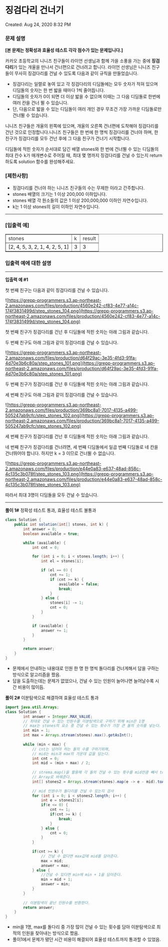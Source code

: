 # 징검다리 건너기

Created: Aug 24, 2020 8:32 PM

### **문제 설명**

**[본 문제는 정확성과 효율성 테스트 각각 점수가 있는 문제입니다.]**

카카오 초등학교의 니니즈 친구들이 라이언 선생님과 함께 가을 소풍을 가는 중에 **징검다리**가 있는 개울을 만나서 건너편으로 건너려고 합니다. 라이언 선생님은 니니즈 친구들이 무사히 징검다리를 건널 수 있도록 다음과 같이 규칙을 만들었습니다.

- 징검다리는 일렬로 놓여 있고 각 징검다리의 디딤돌에는 모두 숫자가 적혀 있으며 디딤돌의 숫자는 한 번 밟을 때마다 1씩 줄어듭니다.
- 디딤돌의 숫자가 0이 되면 더 이상 밟을 수 없으며 이때는 그 다음 디딤돌로 한번에 여러 칸을 건너 뛸 수 있습니다.
- 단, 다음으로 밟을 수 있는 디딤돌이 여러 개인 경우 무조건 가장 가까운 디딤돌로만 건너뛸 수 있습니다.

니니즈 친구들은 개울의 왼쪽에 있으며, 개울의 오른쪽 건너편에 도착해야 징검다리를 건넌 것으로 인정합니다.니니즈 친구들은 한 번에 한 명씩 징검다리를 건너야 하며, 한 친구가 징검다리를 모두 건넌 후에 그 다음 친구가 건너기 시작합니다.

디딤돌에 적힌 숫자가 순서대로 담긴 배열 stones와 한 번에 건너뛸 수 있는 디딤돌의 최대 칸수 k가 매개변수로 주어질 때, 최대 몇 명까지 징검다리를 건널 수 있는지 return 하도록 solution 함수를 완성해주세요.

### **[제한사항]**

- 징검다리를 건너야 하는 니니즈 친구들의 수는 무제한 이라고 간주합니다.
- stones 배열의 크기는 1 이상 200,000 이하입니다.
- stones 배열 각 원소들의 값은 1 이상 200,000,000 이하인 자연수입니다.
- k는 1 이상 stones의 길이 이하인 자연수입니다.

---

### **[입출력 예]**

<table style="border-collapse: collapse; width: 100%;" border="1"><tbody><tr><td><span style="color: #333333;">stones</span></td><td><span style="color: #333333;">k</span></td><td><span style="color: #333333;">result</span></td></tr><tr><td>[2, 4, 5, 3, 2, 1, 4, 2, 5, 1]</td><td>3</td><td>3</td></tr></tbody></table>

### **입출력 예에 대한 설명**

---

**입출력 예 #1**

첫 번째 친구는 다음과 같이 징검다리를 건널 수 있습니다.

![https://grepp-programmers.s3.ap-northeast-2.amazonaws.com/files/production/4560e242-cf83-4e77-a14c-174f3831499d/step_stones_104.png](https://grepp-programmers.s3.ap-northeast-2.amazonaws.com/files/production/4560e242-cf83-4e77-a14c-174f3831499d/step_stones_104.png)

첫 번째 친구가 징검다리를 건넌 후 디딤돌에 적힌 숫자는 아래 그림과 같습니다.

두 번째 친구도 아래 그림과 같이 징검다리를 건널 수 있습니다.

![https://grepp-programmers.s3.ap-northeast-2.amazonaws.com/files/production/d64f29ac-3e35-4fd3-91fa-4d70e3b6c80a/step_stones_101.png](https://grepp-programmers.s3.ap-northeast-2.amazonaws.com/files/production/d64f29ac-3e35-4fd3-91fa-4d70e3b6c80a/step_stones_101.png)

두 번째 친구가 징검다리를 건넌 후 디딤돌에 적힌 숫자는 아래 그림과 같습니다.

세 번째 친구도 아래 그림과 같이 징검다리를 건널 수 있습니다.

![https://grepp-programmers.s3.ap-northeast-2.amazonaws.com/files/production/369bc8a1-7017-4135-a499-505247ab9cfc/step_stones_102.png](https://grepp-programmers.s3.ap-northeast-2.amazonaws.com/files/production/369bc8a1-7017-4135-a499-505247ab9cfc/step_stones_102.png)

세 번째 친구가 징검다리를 건넌 후 디딤돌에 적힌 숫자는 아래 그림과 같습니다.

네 번째 친구가 징검다리를 건너려면, 세 번째 디딤돌에서 일곱 번째 디딤돌로 네 칸을 건너뛰어야 합니다. 하지만 k = 3 이므로 건너뛸 수 없습니다.

![https://grepp-programmers.s3.ap-northeast-2.amazonaws.com/files/production/e44e0a83-e637-48ad-858c-4c135c3b078f/step_stones_103.png](https://grepp-programmers.s3.ap-northeast-2.amazonaws.com/files/production/e44e0a83-e637-48ad-858c-4c135c3b078f/step_stones_103.png)

따라서 최대 3명이 디딤돌을 모두 건널 수 있습니다.

---

**풀이 1#** 정확성 테스트 통과, 효율성 테스트 불통과

```java
class Solution {
    public int solution(int[] stones, int k) {
		int answer = 0;
		boolean available = true;

		while (available) {
			int cnt = 0;

			for (int i = 0; i < stones.length; i++) {
				int el = stones[i];

				if (el == 0) {
					cnt += 1;
					if (cnt >= k) {
						available = false;
						break;
					}
				} else {
					stones[i] -= 1;
					cnt = 0;
				}
			}

			if (available) {
				answer += 1;
			}
		}

		return answer;
    }
}
```

- 문제에서 안내하는 내용대로 인원 한 명 한 명씩 돌다리를 건너게해서 답을 구하는 방식으로 알고리즘을 짰음.
- 답을 도출하는데는 문제가 없었으나, 건널 수 있는 인원이 늘어나면 늘어날수록 시간 비용이 많이듬.

**풀이 2#** 이분탐색으로 해결하여 효율성 테스트 통과

```java
import java.util.Arrays;
class Solution {
		int answer = Integer.MAX_VALUE;
		// 최대로 건널 수 있는 인원수를 이분탐색으로 구하기 위해 min은 1명 
		// max는 stones의 요소 중 건널 수 있는 횟수가 가장 큰 돌의 숫자를 넣는다.
		int min = 1;
		int max = Arrays.stream(stones).max().getAsInt();
		
		while (min < max) {
			// cnt는 넘어야 하는 돌의 수를 구하기위해,
			// mid는 min과 max의 가운데 값을 담는다.
			int cnt = 0;
			int mid = (min + max) / 2;
			
			// strema.map()을 활용해 각 돌의 건널 수 있는 횟수를 mid만큼 빼서 toArray()를 통해
			// Array로 바꿔준다.
			int[] stones2 = Arrays.stream(stones).map(e -> e - mid).toArray();
			
			// mid 인원수가 돌다리를 건널 수 있는지 검사
			for (int i = 0; i < stones2.length; i++) {
				int e = stones2[i];
				if(e <= 0) {
					cnt += 1;
					if(cnt >= k) {
						break;
					}
				} else {
					cnt = 0;
				}
			}
			
			if(cnt >= k) {
				// 건널 수 없다면 max값에 mid를 담아준다.
				max = mid;
				answer = max;
			} else {
				//건널 수 있다면 min에 min + 1을 담아준다.
				min = mid + 1;
				answer = min;
			}
		}
		
		// 이분탐색이 끝난 인원수를 반환한다.
		return answer;
	}
}
```

- min을 1명, max를 돌다리 중 가장 많이 건널 수 있는 횟수를 담아 이분탐색으로 최적의 인원을 찾아내는 방식으로 짰음.
- 풀이1에서 문제가 됐던 시간 비용이 해결되어 효율성 테스트까지 통과할 수 있었음.